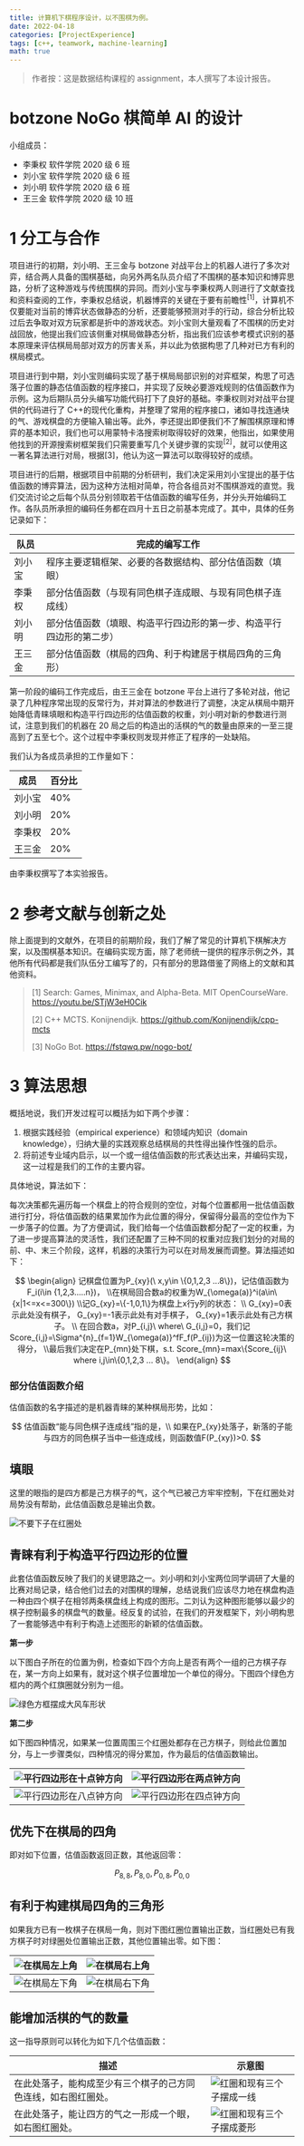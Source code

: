 ```yaml
---
title: 计算机下棋程序设计，以不围棋为例。
date: 2022-04-18
categories: [ProjectExperience]
tags: [c++, teamwork, machine-learning]
math: true
---
```


> 作者按：这是数据结构课程的 assignment，本人撰写了本设计报告。

# botzone NoGo 棋简单 AI 的设计

小组成员：

- 李秉权 软件学院 2020 级 6 班
- 刘小宝 软件学院 2020 级 6 班
- 刘小明 软件学院 2020 级 6 班
- 王三金 软件学院 2020 级 10 班

# 1 分工与合作

项目进行的初期，刘小明、王三金与 botzone 对战平台上的机器人进行了多次对弈，结合两人具备的围棋基础，向另外两名队员介绍了不围棋的基本知识和博弈思路，分析了这种游戏与传统围棋的异同。而刘小宝与李秉权两人则进行了文献查找和资料查阅的工作，李秉权总结说，机器博弈的关键在于要有前瞻性<sup>[1]</sup>，计算机不仅要能对当前的博弈状态做静态的分析，还要能够预测对手的行动，综合分析比较过后去争取对双方玩家都是折中的游戏状态。刘小宝则大量观看了不围棋的历史对战回放，他提出我们应该侧重对棋局做静态分析，指出我们应该参考模式识别的基本原理来评估棋局局部对双方的厉害关系，并以此为依据构思了几种对已方有利的棋局模式。

项目进行到中期，刘小宝则编码实现了基于棋局局部识别的对弈框架，构思了可选落子位置的静态估值函数的程序接口，并实现了反映必要游戏规则的估值函数作为示例。这为后期队员分头编写功能代码打下了良好的基础。李秉权则对对战平台提供的代码进行了 C++的现代化重构，并整理了常用的程序接口，诸如寻找连通块的气、游戏棋盘的方便输入输出等。此外，李还提出即便我们不了解围棋原理和博弈的基本知识，我们也可以用蒙特卡洛搜索树取得较好的效果，他指出，如果使用他找到的开源搜索树框架我们只需要重写几个关键步骤的实现<sup>[2]</sup>，就可以使用这一著名算法进行对局，根据[3]，他认为这一算法可以取得较好的成绩。

项目进行的后期，根据项目中前期的分析研判，我们决定采用刘小宝提出的基于估值函数的博弈算法，因为这种方法相对简单，符合各组员对不围棋游戏的直觉。我们交流讨论之后每个队员分别领取若干估值函数的编写任务，并分头开始编码工作。各队员所承担的编码任务都在四月十五日之前基本完成了。其中，具体的任务记录如下：

| 队员   | 完成的编写工作                                                       |
| ------ | -------------------------------------------------------------------- |
| 刘小宝 | 程序主要逻辑框架、必要的各数据结构、部分估值函数（填眼）             |
| 李秉权 | 部分估值函数（与现有同色棋子连成眼、与现有同色棋子连成线）           |
| 刘小明 | 部分估值函数（填眼、构造平行四边形的第一步、构造平行四边形的第二步） |
| 王三金 | 部分估值函数（棋局的四角、利于构建居于棋局四角的三角形）             |

第一阶段的编码工作完成后，由王三金在 botzone 平台上进行了多轮对战，他记录了几种程序常出现的反常行为，并对算法的参数进行了调整，决定从棋局中期开始降低青睐填眼和构造平行四边形的估值函数的权重，刘小明对新的参数进行测试，注意到我们的机器在 20 局之后的构造出的活棋的气的数量由原来的一至三提高到了五至七个。这个过程中李秉权则发现并修正了程序的一处缺陷。

我们认为各成员承担的工作量如下：

| 成员   | 百分比 |
| ------ | ------ |
| 刘小宝 | 40%    |
| 刘小明 | 20%    |
| 李秉权 | 20%    |
| 王三金 | 20%    |

由李秉权撰写了本实验报告。

# 2 参考文献与创新之处

除上面提到的文献外，在项目的前期阶段，我们了解了常见的计算机下棋解决方案，以及围棋基本知识。在编码实现方面，除了老师统一提供的程序示例之外，其他所有代码都是我们队伍分工编写了的，只有部分的思路借鉴了网络上的文献和其他资料。

> [1] Search: Games, Minimax, and Alpha-Beta. MIT OpenCourseWare. https://youtu.be/STjW3eH0Cik
>
> [2] C++ MCTS. Konijnendijk. https://github.com/Konijnendijk/cpp-mcts
>
> [3] NoGo Bot. https://fstqwq.pw/nogo-bot/

# 3 算法思想

概括地说，我们开发过程可以概括为如下两个步骤：

1. 根据实践经验（empirical experience）和领域内知识（domain knowledge），归纳大量的实践观察总结棋局的共性得出操作性强的启示。
2. 将前述专业域内启示，以一个或一组估值函数的形式表达出来，并编码实现，这一过程是我们的工作的主要内容。

具体地说，算法如下：

每次决策都先遍历每一个棋盘上的符合规则的空位，对每个位置都用一批估值函数进行打分，将估值函数的结果累加作为此位置的得分，保留得分最高的空位作为下一步落子的位置。为了方便调试，我们给每一个估值函数都分配了一定的权重，为了进一步提高算法的灵活性，我们还配置了三种不同的权重对应我们划分的对局的前、中、末三个阶段，这样，机器的决策行为可以在对局发展而调整。算法描述如下：

$$
\begin{align}
记棋盘位置为P_{xy}(\ x,y\in \{0,1,2,3 ...8\})，记估值函数为F_i(i\in {1,2,3.....n})，
\\在棋局回合数a的权重为W_{\omega(a)}^i(a\in\{x|1<=x<=300\})
\\记G_{xy}=\{-1,0,1\}为棋盘上x行y列的状态： \\
G_{xy}=0表示此处没有棋子，
G_{xy}=-1表示此处有对手棋子，
G_{xy}=1表示此处有己方棋子。 \\
在回合数a，对P_{i,j}\ where\ G_{i,j}=0，我们记Score_{i,j}=\Sigma^{n}_{f=1}W_{\omega(a)}^fF_f(P_{ij})为这一位置这轮决策的得分，
\\最后我们决定在P_{mn}处下棋，s.t. Score_{mn}=max\{Score_{ij}\ where i,j\in\{0,1,2,3 ... 8\}。
\end{align}
$$

### 部分估值函数介绍

估值函数的名字描述的是机器青睐的某种棋局形势，比如：

$$
估值函数“能与同色棋子连成线”指的是，\\
如果在P_{xy}处落子，新落的子能与四方的同色棋子当中一些连成线，则函数值F(P_{xy})>0.
$$

## 填眼

这里的眼指的是四方都是己方棋子的气，这个气已被己方牢牢控制，下在红圈处对局势没有帮助，此估值函数总是输出负数。

![不要下子在红圈处](/assets/blog-images/nogo-bot.assets/1.png)

## 青睐有利于构造平行四边形的位置

此套估值函数反映了我们的关键思路之一。刘小明和刘小宝两位同学调研了大量的比赛对局记录，结合他们过去的对围棋的理解，总结说我们应该尽力地在棋盘构造一种由四个棋子在相邻两条棋盘线上构成的图形。二刘认为这种图形能够以最少的棋子控制最多的棋盘气的数量。经反复的试验，在我们的开发框架下，刘小明构思了一套能够选中有利于构造上述图形的新颖的估值函数。

**第一步**

以下图白子所在的位置为例，检查如下四个方向上是否有两个一组的己方棋子存在，某一方向上如果有，就对这个棋子位置增加一个单位的得分。下图四个绿色方框内的两个红旗圈就分别为一组。

![绿色方框摆成大风车形状](/assets/blog-images/nogo-bot.assets/4a-16504518127432.png)

**第二步**

如下图四种情况，如果某一位置周围三个红圈处都存在己方棋子，则给此位置加分，与上一步骤类似，四种情况的得分累加，作为最后的估值函数输出。

| ![平行四边形在十点钟方向](/assets/blog-images/nogo-bot.assets/4b3.png) | ![平行四边形在两点钟方向](/assets/blog-images/nogo-bot.assets/4b-16504517687931.png) |
| :--------------------------------------------------------------------: | :----------------------------------------------------------------------------------: |
| ![平行四边形在八点钟方向](/assets/blog-images/nogo-bot.assets/4b2.png) |        ![平行四边形在四点钟方向](/assets/blog-images/nogo-bot.assets/4b1.png)        |

## 优先下在棋局的四角

即对如下位置，估值函数返回正数，其他返回零：

$$
P_{8,8},P_{8,0},P_{0,8},P_{0,0}
$$

## 有利于构建棋局四角的三角形

如果我方已有一枚棋子在棋局一角，则对下图红圈位置输出正数，当红圈处已有我方棋子时对绿圈处位置输出正数，其他位置输出零。如下图：

| ![在棋局左上角](/assets/blog-images/nogo-bot.assets/3tl-16504268009921.png) | ![在棋局右上角](/assets/blog-images/nogo-bot.assets/3tr-16504268119712.png) |
| :-------------------------------------------------------------------------: | :-------------------------------------------------------------------------: |
|  ![在棋局左下角](/assets/blog-images/nogo-bot.assets/3-16504268568783.png)  | ![在棋局右下角](/assets/blog-images/nogo-bot.assets/3br-16504268667064.png) |

## 能增加活棋的气的数量

这一指导原则可以转化为如下几个估值函数：

| 描述                                                           | 示意图                                                                 |
| -------------------------------------------------------------- | ---------------------------------------------------------------------- |
| 在此处落子，能构成至少有三个棋子的己方同色连线，如右图红圈处。 | ![红圈和现有三个子摆成一线](/assets/blog-images/nogo-bot.assets/5.png) |
| 在此处落子，能让四方的气之一形成一个眼，如右图红圈处。         | ![红圈和现有三个子摆成菱形](/assets/blog-images/nogo-bot.assets/6.png) |
